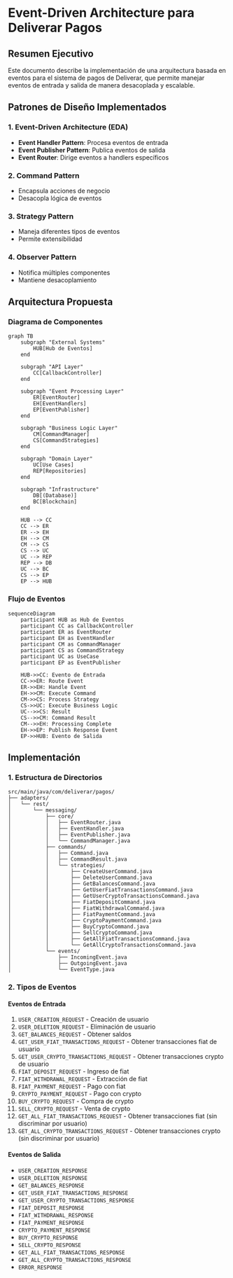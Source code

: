 # Event-Driven Architecture para Deliverar Pagos

## Resumen Ejecutivo

Este documento describe la implementación de una arquitectura basada en eventos para el sistema de pagos de Deliverar, que permite manejar eventos de entrada y salida de manera desacoplada y escalable.

## Patrones de Diseño Implementados

### 1. Event-Driven Architecture (EDA)

- **Event Handler Pattern**: Procesa eventos de entrada
- **Event Publisher Pattern**: Publica eventos de salida
- **Event Router**: Dirige eventos a handlers específicos

### 2. Command Pattern

- Encapsula acciones de negocio
- Desacopla lógica de eventos

### 3. Strategy Pattern

- Maneja diferentes tipos de eventos
- Permite extensibilidad

### 4. Observer Pattern

- Notifica múltiples componentes
- Mantiene desacoplamiento

## Arquitectura Propuesta

### Diagrama de Componentes

```mermaid
graph TB
    subgraph "External Systems"
        HUB[Hub de Eventos]
    end

    subgraph "API Layer"
        CC[CallbackController]
    end

    subgraph "Event Processing Layer"
        ER[EventRouter]
        EH[EventHandlers]
        EP[EventPublisher]
    end

    subgraph "Business Logic Layer"
        CM[CommandManager]
        CS[CommandStrategies]
    end

    subgraph "Domain Layer"
        UC[Use Cases]
        REP[Repositories]
    end

    subgraph "Infrastructure"
        DB[(Database)]
        BC[Blockchain]
    end

    HUB --> CC
    CC --> ER
    ER --> EH
    EH --> CM
    CM --> CS
    CS --> UC
    UC --> REP
    REP --> DB
    UC --> BC
    CS --> EP
    EP --> HUB
```

### Flujo de Eventos

```mermaid
sequenceDiagram
    participant HUB as Hub de Eventos
    participant CC as CallbackController
    participant ER as EventRouter
    participant EH as EventHandler
    participant CM as CommandManager
    participant CS as CommandStrategy
    participant UC as UseCase
    participant EP as EventPublisher

    HUB->>CC: Evento de Entrada
    CC->>ER: Route Event
    ER->>EH: Handle Event
    EH->>CM: Execute Command
    CM->>CS: Process Strategy
    CS->>UC: Execute Business Logic
    UC-->>CS: Result
    CS-->>CM: Command Result
    CM-->>EH: Processing Complete
    EH->>EP: Publish Response Event
    EP->>HUB: Evento de Salida
```

## Implementación

### 1. Estructura de Directorios

```
src/main/java/com/deliverar/pagos/
├── adapters/
│   └── rest/
│       └── messaging/
│           ├── core/
│           │   ├── EventRouter.java
│           │   ├── EventHandler.java
│           │   ├── EventPublisher.java
│           │   └── CommandManager.java
│           ├── commands/
│           │   ├── Command.java
│           │   ├── CommandResult.java
│           │   └── strategies/
│           │       ├── CreateUserCommand.java
│           │       ├── DeleteUserCommand.java
│           │       ├── GetBalancesCommand.java
│           │       ├── GetUserFiatTransactionsCommand.java
│           │       ├── GetUserCryptoTransactionsCommand.java
│           │       ├── FiatDepositCommand.java
│           │       ├── FiatWithdrawalCommand.java
│           │       ├── FiatPaymentCommand.java
│           │       ├── CryptoPaymentCommand.java
│           │       ├── BuyCryptoCommand.java
│           │       ├── SellCryptoCommand.java
│           │       ├── GetAllFiatTransactionsCommand.java
│           │       └── GetAllCryptoTransactionsCommand.java
│           └── events/
│               ├── IncomingEvent.java
│               ├── OutgoingEvent.java
│               └── EventType.java
```

### 2. Tipos de Eventos

#### Eventos de Entrada

1. `USER_CREATION_REQUEST` - Creación de usuario
2. `USER_DELETION_REQUEST` - Eliminación de usuario
3. `GET_BALANCES_REQUEST` - Obtener saldos
4. `GET_USER_FIAT_TRANSACTIONS_REQUEST` - Obtener transacciones fiat de usuario
5. `GET_USER_CRYPTO_TRANSACTIONS_REQUEST` - Obtener transacciones crypto de usuario
6. `FIAT_DEPOSIT_REQUEST` - Ingreso de fiat
7. `FIAT_WITHDRAWAL_REQUEST` - Extracción de fiat
8. `FIAT_PAYMENT_REQUEST` - Pago con fiat
9. `CRYPTO_PAYMENT_REQUEST` - Pago con crypto
10. `BUY_CRYPTO_REQUEST` - Compra de crypto
11. `SELL_CRYPTO_REQUEST` - Venta de crypto
12. `GET_ALL_FIAT_TRANSACTIONS_REQUEST` - Obtener transacciones fiat (sin discriminar por usuario)
13. `GET_ALL_CRYPTO_TRANSACTIONS_REQUEST` - Obtener transacciones crypto (sin discriminar por usuario)

#### Eventos de Salida

- `USER_CREATION_RESPONSE`
- `USER_DELETION_RESPONSE`
- `GET_BALANCES_RESPONSE`
- `GET_USER_FIAT_TRANSACTIONS_RESPONSE`
- `GET_USER_CRYPTO_TRANSACTIONS_RESPONSE`
- `FIAT_DEPOSIT_RESPONSE`
- `FIAT_WITHDRAWAL_RESPONSE`
- `FIAT_PAYMENT_RESPONSE`
- `CRYPTO_PAYMENT_RESPONSE`
- `BUY_CRYPTO_RESPONSE`
- `SELL_CRYPTO_RESPONSE`
- `GET_ALL_FIAT_TRANSACTIONS_RESPONSE`
- `GET_ALL_CRYPTO_TRANSACTIONS_RESPONSE`
- `ERROR_RESPONSE`
